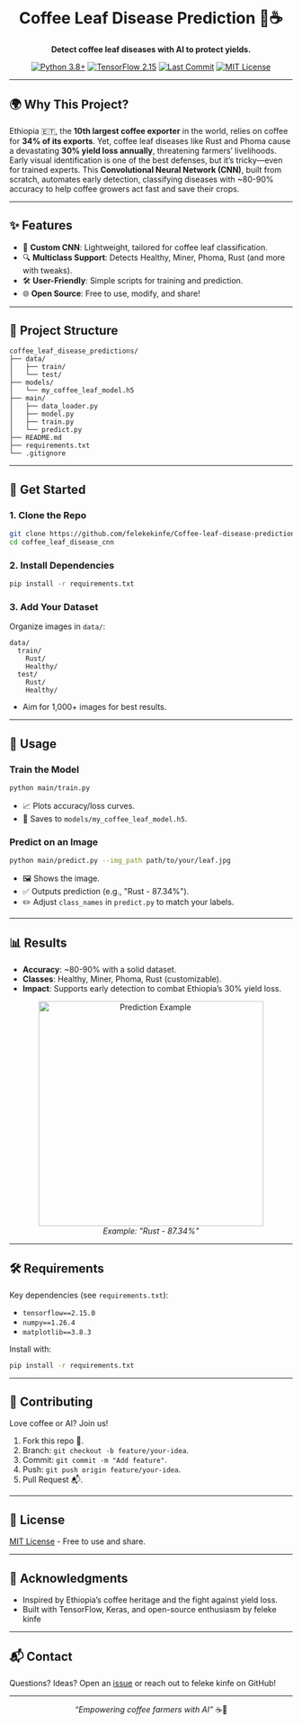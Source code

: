 <h1 align="center">Coffee Leaf Disease Prediction 🌱☕</h1>

<p align="center">
  <strong>Detect coffee leaf diseases with AI to protect yields.</strong>
</p>

<p align="center">
  <a href="https://www.python.org/"><img src="https://img.shields.io/badge/Python-3.8%2B-blue.svg" alt="Python 3.8+"></a>
  <a href="https://www.tensorflow.org/"><img src="https://img.shields.io/badge/TensorFlow-2.15-orange.svg" alt="TensorFlow 2.15"></a>
  <a href="https://github.com/yourusername/coffee_leaf_disease_cnn/actions"><img src="https://img.shields.io/github/last-commit/yourusername/coffee_leaf_disease_cnn.svg" alt="Last Commit"></a>
  <a href="LICENSE"><img src="https://img.shields.io/badge/License-MIT-green.svg" alt="MIT License"></a>
</p>

---

## 🌍 Why This Project?

Ethiopia 🇪🇹, the **10th largest coffee exporter** in the world, relies on coffee for **34% of its exports**. Yet, coffee leaf diseases like Rust and Phoma cause a devastating **30% yield loss annually**, threatening farmers’ livelihoods. Early visual identification is one of the best defenses, but it’s tricky—even for trained experts. This **Convolutional Neural Network (CNN)**, built from scratch, automates early detection, classifying diseases with ~80-90% accuracy to help coffee growers act fast and save their crops.

---

## ✨ Features

- 🚀 **Custom CNN**: Lightweight, tailored for coffee leaf classification.
- 🔍 **Multiclass Support**: Detects Healthy, Miner, Phoma, Rust (and more with tweaks).
- 🛠️ **User-Friendly**: Simple scripts for training and prediction.
- 🌐 **Open Source**: Free to use, modify, and share!

---

## 📂 Project Structure

```
coffee_leaf_disease_predictions/
├── data/                 
│   ├── train/             
│   └── test/              
├── models/                
│   └── my_coffee_leaf_model.h5  
├── main/                   
│   ├── data_loader.py     
│   ├── model.py           
│   ├── train.py          
│   └── predict.py         
├── README.md            
├── requirements.txt      
└── .gitignore             
```

---

## 🏁 Get Started

### 1. Clone the Repo
```bash
git clone https://github.com/felekekinfe/Coffee-leaf-disease-predictions.git
cd coffee_leaf_disease_cnn
```

### 2. Install Dependencies
```bash
pip install -r requirements.txt
```

### 3. Add Your Dataset
Organize images in `data/`:
```
data/
  train/
    Rust/
    Healthy/
  test/
    Rust/
    Healthy/
```
- Aim for 1,000+ images for best results.

---

## 🎯 Usage

### Train the Model
```bash
python main/train.py
```
- 📈 Plots accuracy/loss curves.
- 💾 Saves to `models/my_coffee_leaf_model.h5`.

### Predict on an Image
```bash
python main/predict.py --img_path path/to/your/leaf.jpg
```
- 🖼️ Shows the image.
- ✅ Outputs prediction (e.g., "Rust - 87.34%").
- ✏️ Adjust `class_names` in `predict.py` to match your labels.

---

## 📊 Results

- **Accuracy**: ~80-90% with a solid dataset.
- **Classes**: Healthy, Miner, Phoma, Rust (customizable).
- **Impact**: Supports early detection to combat Ethiopia’s 30% yield loss.

<p align="center">
  <img src="https://via.placeholder.com/400x300.png?text=Prediction+Example" alt="Prediction Example" width="400"/>
  <br><em>Example: "Rust - 87.34%"</em>
</p>

---

## 🛠️ Requirements
Key dependencies (see `requirements.txt`):
- `tensorflow==2.15.0`
- `numpy==1.26.4`
- `matplotlib==3.8.3`

Install with:
```bash
pip install -r requirements.txt
```

---

## 🤝 Contributing

Love coffee or AI? Join us!
1. Fork this repo 🍴.
2. Branch: `git checkout -b feature/your-idea`.
3. Commit: `git commit -m "Add feature"`.
4. Push: `git push origin feature/your-idea`.
5. Pull Request 📬.



---

## 📜 License
[MIT License](LICENSE) - Free to use and share.

---

## 🌟 Acknowledgments
- Inspired by Ethiopia’s coffee heritage and the fight against yield loss.
- Built with TensorFlow, Keras, and open-source enthusiasm by feleke kinfe

---

## 📬 Contact
Questions? Ideas? Open an [issue](https://github.com/felekekinfe/Coffee-leaf-disease-predictions/issues) or reach out to feleke kinfe on GitHub!

---

<p align="center">
  <em>“Empowering coffee farmers with AI”</em> ☕🌱
</p>



